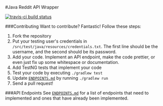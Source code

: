#Java Reddit API Wrapper

[![travis-ci build status](https://travis-ci.org/thatJavaNerd/JRAW.svg?branch=master)](https://travis-ci.org/thatJavaNerd/JRAW)

###Contributing
Want to contribute? Fantastic! Follow these steps:

1. Fork the repository
2. Put your testing user's credentials in `/src/test/java/resources/credentials.txt`. The first line should be the username, and the second should be its password.
3. Add your code. Implement an API endpoint, make the code prettier, or even just fix up some whitespace or documentation.
4. Add TestNG tests that implement your code
5. Test your code by executing `./gradlew test`
6. Update [`ENDPOINTS.md`](https://github.com/thatJavaNerd/JRAW/blob/master/ENDPOINTS.md) by running `./gradlew run`
6. Send a pull request!

###API Endpoints
See [`ENDPOINTS.md`](https://github.com/thatJavaNerd/JRAW/blob/master/ENDPOINTS.md) for a list of endpoints that need to implemented and ones that have already been implemented.
